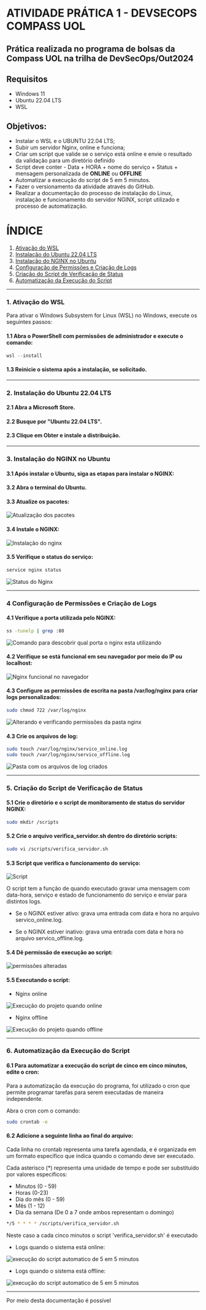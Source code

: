 # __ATIVIDADE PRÁTICA 1 - DEVSECOPS COMPASS UOL__
## Prática realizada no programa de bolsas da Compass UOL na trilha de DevSecOps/Out2024</h2>

<h2> Requisitos </h2>
<ul>
  <li>Windows 11</li>
  <li>Ubuntu 22.04 LTS</li>
  <li>WSL</li>
</ul>

<h2>Objetivos:</h2>

<ul>
  <li>Instalar o WSL e o UBUNTU 22.04 LTS;</li>
  <li>Subir um servidor Nginx, online e funciona;</li>
  <li>Criar um script que valide se o serviço está online e envie o resultado da validação para um diretório definido</li>
  <li>Script deve conter - Data + HORA + nome do serviço + Status + mensagem personalizada de <strong>ONLINE</strong> ou <strong>OFFLINE</strong></li>
  <li>Automatizar a execução do script de 5 em 5 minutos.</li>
  <li>Fazer o versionamento da atividade através do GitHub.</li>
  <li>Realizar a documentação do processo de instalação do Linux, instalação e funcionamento do servidor NGINX, script utilizado e processo de automatização.</li>
</ul>

# __ÍNDICE__
1. [Ativação do WSL](#1-ativação-do-wsl)
2. [Instalação do Ubuntu 22.04 LTS](#2-instalação-do-ubuntu-2204-lts)
3. [Instalação do NGINX no Ubuntu](#3-instalação-do-nginx-no-ubuntu)
4. [Configuração de Permissões e Criação de Logs](#4-configuração-de-permissões-e-criação-de-logs)
5. [Criação do Script de Verificação de Status](#5-criação-do-script-de-verificação-de-status)
6. [Automatização da Execução do Script](#6-automatização-da-execução-do-script)
---

### 1. Ativação do WSL
Para ativar o Windows Subsystem for Linux (WSL) no Windows, execute os seguintes passos:

#### 1.1 Abra o PowerShell com permissões de administrador e execute o comando:

```powershell
wsl --install
```
#### 1.3 Reinicie o sistema após a instalação, se solicitado.
<hr>

### 2. Instalação do Ubuntu 22.04 LTS

#### 2.1 Abra a Microsoft Store.

#### 2.2 Busque por "Ubuntu 22.04 LTS".

#### 2.3 Clique em Obter e instale a distribuição.
<hr>

### 3. Instalação do NGINX no Ubuntu

#### 3.1 Após instalar o Ubuntu, siga as etapas para instalar o NGINX:

#### 3.2 Abra o terminal do Ubuntu.

#### 3.3 Atualize os pacotes:

![Atualização dos pacotes](imgs/parte-1.png)

#### 3.4 Instale o NGINX:

![Instalação do nginx](imgs/parte_2-pratica(apt-getinstallnginx).png)

#### 3.5 Verifique o status do serviço:

```bash
service nginx status
```

![Status do Nginx](imgs/parte_3-verificação_do_status.png)
<hr>

### 4 Configuração de Permissões e Criação de Logs
#### 4.1 Verifique a porta utilizada pelo NGINX:

```bash
ss -tunelp | grep :80
```
![Comando para descobrir qual porta o nginx esta utilizando](imgs/nginx_porta_80.png)

#### 4.2 Verifique se está funcional em seu navegador por meio do IP ou localhost:

![Nginx funcional no navegador](imgs/nginx_funcional.png)

#### 4.3 Configure as permissões de escrita na pasta /var/log/nginx para criar logs personalizados:

```bash
sudo chmod 722 /var/log/nginx
```

![Alterando e verificando permissões da pasta nginx](imgs/permissao_nginx.png)

#### 4.3 Crie os arquivos de log:

```bash
sudo touch /var/log/nginx/servico_online.log
sudo touch /var/log/nginx/servico_offline.log
````
![Pasta com os arquivos de log criados](imgs/arquivos_logs.png)
 <hr>
 
### 5. Criação do Script de Verificação de Status

#### 5.1 Crie o diretório e o script de monitoramento de status do servidor NGINX:

```bash
sudo mkdir /scripts
```

#### 5.2 Crie o arquivo verifica_servidor.sh dentro do diretório scripts:

```bash
sudo vi /scripts/verifica_servidor.sh
```

#### 5.3 Script que verifica o funcionamento do serviço:

![Script](imgs/script_pronto.png)

O script tem a função de quando executado gravar uma mensagem com data-hora, serviço e estado de funcionamento do serviço e enviar para distintos logs.

* Se o NGINX estiver ativo: grava uma entrada com data e hora no arquivo servico_online.log.

* Se o NGINX estiver inativo: grava uma entrada com data e hora no arquivo servico_offline.log.


#### 5.4 Dê permissão de execução ao script:

![permissões alteradas](imgs/Alteracao_permissões.png)

#### 5.5 Executando o script:
* Nginx online

![Execução do projeto quando online](imgs/executando_script_on.png)

* Nginx offline

 ![Execução do projeto quando offline](imgs/executando_script_off.png)
<hr>

### 6. Automatização da Execução do Script

#### 6.1 Para automatizar a execução do script de cinco em cinco minutos, edite o cron:

Para a automatização da execução do programa, foi utilizado o cron que permite programar tarefas para serem executadas de maneira independente.

Abra o cron com o comando:

```bash
sudo crontab -e
```

#### 6.2 Adicione a seguinte linha ao final do arquivo:

Cada linha no crontab representa uma tarefa agendada, e é organizada em um formato específico que indica quando o comando deve ser executado.

Cada asterisco (*) representa uma unidade de tempo e pode ser substituido por valores específicos:
* Minutos (0 - 59)
* Horas (0-23)
* Dia do mês (0 - 59)
* Mês (1 - 12)
* Dia da semana (De 0 a 7 onde ambos representam o domingo)
  
```bash
*/5 * * * * /scripts/verifica_servidor.sh
```
Neste caso a cada cinco minutos o script 'verifica_servidor.sh' é executado


* Logs quando o sistema está online:

![execução do script automatico de 5 em 5 minutos](imgs/funcionamento_auto_on.png)

* Logs quando o sistema está offline:

![execução do script automatico de 5 em 5 minutos](imgs/funcionamento_auto_off.png)

---

Por meio desta documentação é possível 

